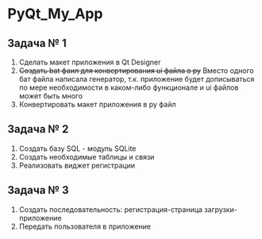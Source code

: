 # PyQt_My_App

## Задача № 1 
1. Сделать макет приложения в Qt Designer 
2. ~~Создать bat фаил для конвертирования ui файла в py~~
Вместо одного бат файла написала генератор, т.к. приложение будет дописываться по мере необходимости 
в каком-либо функционале и ui файлов может быть много
3. Конвертировать макет приложения в ру файл

## Задача № 2
1. Создать базу SQL - модуль SQLite
2. Создать необходимые таблицы и связи 
3. Реализовать виджет регистрации

## Задача № 3
1. Создать последовательность: регистрация-страница загрузки-приложение
2. Передать пользователя в приложение 

